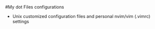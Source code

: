 #My dot Files configurations 

- Unix customized configuration files and personal nvim/vim (.vimrc) settings

